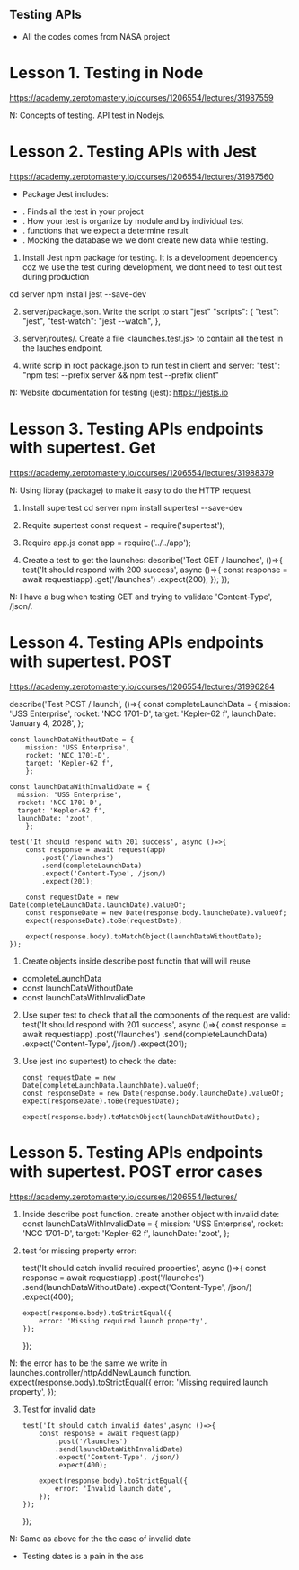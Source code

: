 ## Testing APIs

- All the codes comes from NASA project

# Lesson 1. Testing in Node

https://academy.zerotomastery.io/courses/1206554/lectures/31987559

N: Concepts of testing. API test in Nodejs.

# Lesson 2. Testing APIs with Jest

https://academy.zerotomastery.io/courses/1206554/lectures/31987560

- Package Jest includes:

* <Test runner>. Finds all the test in your project
* <Test fixtures>. How your test is organize by module and by individual test
* <Assertions>. functions that we expect a determine result
* <Mocking>. Mocking the database we we dont create new data while testing.

1. Install Jest npm package for testing. It is a development dependency coz we use the test during development, we dont need to test out test during production

cd server
npm install jest --save-dev

2. server/package.json. Write the script to start "jest"
   "scripts": {
   "test": "jest",
   "test-watch": "jest --watch",
   },

3. server/routes/. Create a file <launches.test.js> to contain all the test in the lauches endpoint.

4. write scrip in root package.json to run test in client and server:
   "test": "npm test --prefix server && npm test --prefix client"

N: Website documentation for testing (jest):
https://jestjs.io

# Lesson 3. Testing APIs endpoints with supertest. Get

https://academy.zerotomastery.io/courses/1206554/lectures/31988379

N: Using <supertest> libray (package) to make it easy to do the HTTP request

1. Install supertest
   cd server
   npm install supertest --save-dev

2. Requite supertest
   const request = require('supertest');

3. Require app.js
   const app = require('../../app');

4. Create a test to get the launches:
   describe('Test GET / launches', ()=>{
   test('It should respond with 200 success', async ()=>{
   const response = await request(app)
   .get('/launches')
   .expect(200);
   });
   });

N: I have a bug when testing GET and trying to validate 'Content-Type', /json/.

# Lesson 4. Testing APIs endpoints with supertest. POST

https://academy.zerotomastery.io/courses/1206554/lectures/31996284

describe('Test POST / launch', ()=>{
const completeLaunchData = {
mission: 'USS Enterprise',
rocket: 'NCC 1701-D',
target: 'Kepler-62 f',
launchDate: 'January 4, 2028',
};

    const launchDataWithoutDate = {
        mission: 'USS Enterprise',
        rocket: 'NCC 1701-D',
        target: 'Kepler-62 f',
        };

    const launchDataWithInvalidDate = {
      mission: 'USS Enterprise',
      rocket: 'NCC 1701-D',
      target: 'Kepler-62 f',
      launchDate: 'zoot',
        };

    test('It should respond with 201 success', async ()=>{
        const response = await request(app)
            .post('/launches')
            .send(completeLaunchData)
            .expect('Content-Type', /json/)
            .expect(201);

        const requestDate = new Date(completeLaunchData.launchDate).valueOf;
        const responseDate = new Date(response.body.launcheDate).valueOf;
        expect(responseDate).toBe(requestDate);

        expect(response.body).toMatchObject(launchDataWithoutDate);
    });

1. Create objects inside describe post functin that will will reuse

- completeLaunchData
- const launchDataWithoutDate
- const launchDataWithInvalidDate

2.  Use super test to check that all the components of the request are valid:
    test('It should respond with 201 success', async ()=>{
    const response = await request(app)
    .post('/launches')
    .send(completeLaunchData)
    .expect('Content-Type', /json/)
    .expect(201);

3.  Use jest (no supertest) to check the date:

        const requestDate = new Date(completeLaunchData.launchDate).valueOf;
        const responseDate = new Date(response.body.launcheDate).valueOf;
        expect(responseDate).toBe(requestDate);

        expect(response.body).toMatchObject(launchDataWithoutDate);

# Lesson 5. Testing APIs endpoints with supertest. POST error cases

https://academy.zerotomastery.io/courses/1206554/lectures/

1.  Inside describe post function. create another object with invalid date:
    const launchDataWithInvalidDate = {
    mission: 'USS Enterprise',
    rocket: 'NCC 1701-D',
    target: 'Kepler-62 f',
    launchDate: 'zoot',
    };

2.  test for missing property error:

    test('It should catch invalid required properties', async ()=>{
    const response = await request(app)
    .post('/launches')
    .send(launchDataWithoutDate)
    .expect('Content-Type', /json/)
    .expect(400);

        expect(response.body).toStrictEqual({
            error: 'Missing required launch property',
        });

    });

N: the error has to be the same we write in launches.controller/httpAddNewLaunch function.
expect(response.body).toStrictEqual({
error: 'Missing required launch property',
});

3.  Test for invalid date

        test('It should catch invalid dates',async ()=>{
            const response = await request(app)
                .post('/launches')
                .send(launchDataWithInvalidDate)
                .expect('Content-Type', /json/)
                .expect(400);

            expect(response.body).toStrictEqual({
                error: 'Invalid launch date',
            });
        });

    });

N: Same as above for the the case of invalid date

- Testing dates is a pain in the ass
